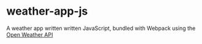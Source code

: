 # weather-app-js

A weather app written written JavaScript, bundled with Webpack using the [Open Weather API](https://openweathermap.org/api)



